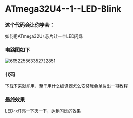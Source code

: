 # ATmega32U4--1--LED-Blink
### 这个代码会让你学会： 
如何用ATmega32U4芯片让一个LED闪烁

### 电路图如下
![695225563352722851](https://github.com/wenxiwei00/ATmega32U4--LED-Blink/assets/114196821/ea7008ee-b25d-4fab-b2e4-b1d5a051a672)

### 代码  
下载下来就能用，至于用什么编译器怎么安装我会单独出一期教程

### 最终效果  
LED小灯亮一下灭一下，达到闪烁的效果
